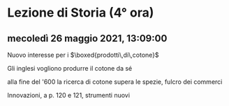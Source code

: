# Lezione di Storia (4° ora)

## mecoledì 26 maggio 2021, 13:09:00
Nuovo interesse per i $\boxed{prodotti\,di\,cotone}$

Gli inglesi vogliono produrre il cotone da sé

alla fine del '600 la ricerca di cotone supera le spezie, fulcro dei commerci

Innovazioni, a p. 120 e 121, strumenti nuovi


<!--stackedit_data:
eyJoaXN0b3J5IjpbLTc3MjcxMzExM119
-->